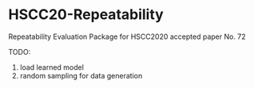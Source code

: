 # HSCC20-Repeatability
Repeatability Evaluation Package for HSCC2020 accepted paper No. 72

TODO:

1. load learned model
2. random sampling for data generation
